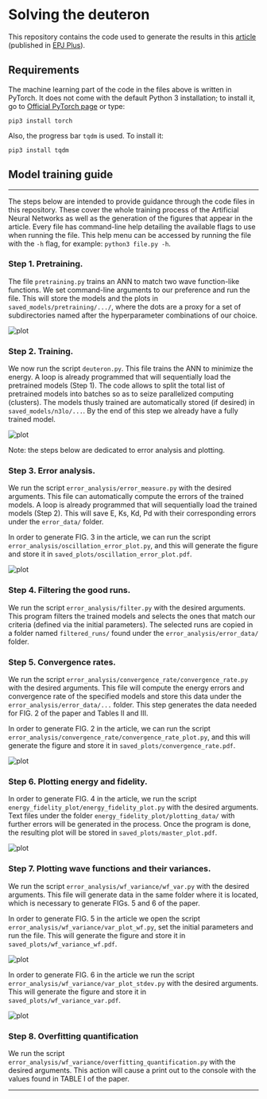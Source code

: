 # Solving the deuteron
This repository contains the code used to generate the results in this [article](https://doi.org/10.1140/epjp/s13360-024-04983-w) (published in [EPJ Plus](https://link.springer.com/journal/13360)).

## Requirements
The machine learning part of the code in the files above is written in PyTorch. It does not come with the default Python 3 installation; to install it, go to [Official PyTorch page](https://pytorch.org/get-started/locally/) or type:

`pip3 install torch`

Also, the progress bar `tqdm` is used. To install it:

`pip3 install tqdm` 


## Model training guide
-------------------------------------------------------------------------------------------------------------------------------------------------------------------------
The steps below are intended to provide guidance through the code files in this repository. These cover the whole training process of the Artificial Neural Networks as well as the generation of the figures that appear in the article. Every file has command-line help detailing the available flags to use when running the file. This help menu can be accessed by running the file with the `-h` flag, for example: `python3 file.py -h`.

### Step 1. Pretraining.
The file `pretraining.py` trains an ANN to match two wave function-like functions. We set command-line arguments to our preference and run the file. This will store the models and the plots in `saved_models/pretraining/.../`, where the dots are a proxy for a set of subdirectories named after the hyperparameter combinations of our choice.

![plot](./example_plots/pretraining.png)

### Step 2. Training.
We now run the script `deuteron.py`. This file trains the ANN to minimize the energy. A loop is already programmed that will sequentially load the pretrained models (Step 1). The code allows to split the total list of pretrained models into batches so as to seize parallelized computing (clusters). The models thusly trained are automatically stored (if desired) in `saved_models/n3lo/...`. By the end of this step we already have a fully trained model.

![plot](./example_plots/training.png)

Note: the steps below are dedicated to error analysis and plotting.

### Step 3. Error analysis.
We run the script `error_analysis/error_measure.py` with the desired arguments. This file can automatically compute the errors of the trained models. A loop is already programmed that will sequentially load the trained models (Step 2). This will save E, Ks, Kd, Pd with their corresponding errors under the `error_data/` folder. 

In order to generate FIG. 3 in the article, we can run the script `error_analysis/oscillation_error_plot.py`, and this will generate the figure and store it in `saved_plots/oscillation_error_plot.pdf`.

![plot](./example_plots/error_analysis.png)

### Step 4. Filtering the good runs.
We run the script `error_analysis/filter.py` with the desired arguments. This program filters the trained models and selects the ones that match our criteria (defined via the initial parameters). The selected runs are copied in a folder named `filtered_runs/` found under the `error_analysis/error_data/` folder.

### Step 5. Convergence rates.
We run the script `error_analysis/convergence_rate/convergence_rate.py` with the desired arguments. This file will compute the energy errors and convergence rate of the specified models and store this data under the `error_analysis/error_data/...` folder. This step generates the data needed for FIG. 2 of the paper and Tables II and III.

In order to generate FIG. 2 in the article, we can run the script `error_analysis/convergence_rate/convergence_rate_plot.py`, and this will generate the figure and store it in `saved_plots/convergence_rate.pdf`.

![plot](./example_plots/convergence_rate.png)

### Step 6. Plotting energy and fidelity.
In order to generate FIG. 4 in the article, we run the script `energy_fidelity_plot/energy_fidelity_plot.py` with the desired arguments. Text files under the folder `energy_fidelity_plot/plotting_data/` with further errors will be generated in the process. Once the program is done, the resulting plot will be stored in `saved_plots/master_plot.pdf`. 

![plot](./example_plots/master_plot.png)

### Step 7. Plotting wave functions and their variances.
We run the script `error_analysis/wf_variance/wf_var.py` with the desired arguments. This file will generate data in the same folder where it is located, which is necessary to generate FIGs. 5 and 6 of the paper.

In order to generate FIG. 5 in the article we open the script `error_analysis/wf_variance/var_plot_wf.py`, set the initial parameters and run the file. This will generate the figure and store it in `saved_plots/wf_variance_wf.pdf`. 

![plot](./example_plots/wf_var_wf.png)

In order to generate FIG. 6 in the article we run the script `error_analysis/wf_variance/var_plot_stdev.py` with the desired arguments. This will generate the figure and store it in `saved_plots/wf_variance_var.pdf`. 

![plot](./example_plots/wf_var_stdev.png)

### Step 8. Overfitting quantification
We run the script `error_analysis/wf_variance/overfitting_quantification.py` with the desired arguments. This action will cause a print out to the console with the values found in TABLE I of the paper.

-------------------------------------------------------------------------------------------------------------------------------------------------------------------------
